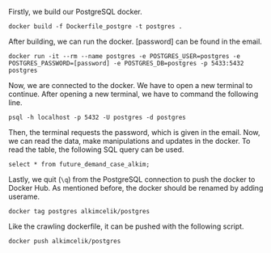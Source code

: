 Firstly, we build our PostgreSQL docker.
```
docker build -f Dockerfile_postgre -t postgres .
```

After building, we can run the docker. [password] can be found in the email.
```
docker run -it --rm --name postgres -e POSTGRES_USER=postgres -e POSTGRES_PASSWORD=[password] -e POSTGRES_DB=postgres -p 5433:5432 postgres
```

Now, we are connected to the docker. We have to open a new terminal to continue.
After opening a new terminal, we have to command the following line. 
```
psql -h localhost -p 5432 -U postgres -d postgres
```

Then, the terminal requests the password, which is given in the email.
Now, we can read the data, make manipulations and updates in the docker. To read the table, the following SQL query can be used.
```
select * from future_demand_case_alkim;
```

Lastly, we quit (```\q```) from the PostgreSQL connection to push the docker to Docker Hub. As mentioned before, the docker should be renamed by adding userame.
```
docker tag postgres alkimcelik/postgres
```

Like the crawling dockerfile, it can be pushed with the following script.
```
docker push alkimcelik/postgres
```